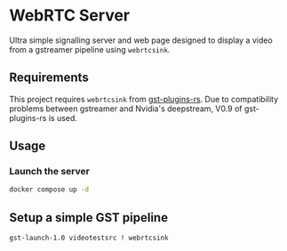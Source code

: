 # WebRTC Server

Ultra simple signalling server and web page designed to display a video from
a gstreamer pipeline using `webrtcsink`.

## Requirements

This project requires `webrtcsink` from [gst-plugins-rs](https://gitlab.freedesktop.org/gstreamer/gst-plugins-rs). Due to compatibility problems between gstreamer and Nvidia's deepstream, V0.9 of gst-plugins-rs is used.

## Usage

### Launch the server

```sh
docker compose up -d
```

## Setup a simple GST pipeline

```sh
gst-launch-1.0 videotestsrc ! webrtcsink
```



